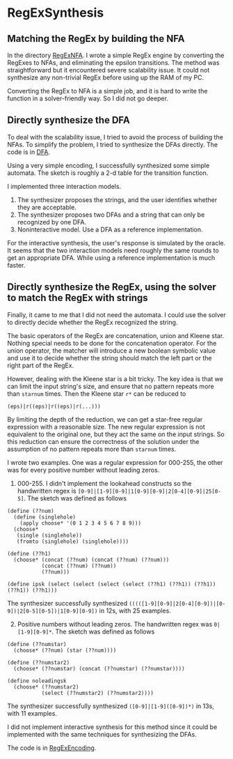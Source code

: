 # RegExSynthesis

## Matching the RegEx by building the NFA

In the directory [RegExNFA](./RegExNFA/). I wrote a simple RegEx engine by converting the RegExes to NFAs, and eliminating the epsilon transitions. The method was straightforward but it encountered severe scalability issue. It could not synthesize any non-trivial RegEx before using up the RAM of my PC.

Converting the RegEx to NFA is a simple job, and it is hard to write the function in a solver-friendly way. So I did not go deeper.

## Directly synthesize the DFA

To deal with the scalability issue, I tried to avoid the process of building the NFAs. To simplify the problem, I tried to synthesize the DFAs directly. The code is in [DFA](./DFA/).

Using a very simple encoding, I successfully synthesized some simple automata. The sketch is roughly a 2-d table for the transition function.

I implemented three interaction models.

1. The synthesizer proposes the strings, and the user identifies whether they are acceptable.
2. The synthesizer proposes two DFAs and a string that can only be recognized by one DFA.
3. Noninteractive model. Use a DFA as a reference implementation.

For the interactive synthesis, the user's response is simulated by the oracle. It seems that the two interaction models need roughly the same rounds to get an appropriate DFA. While using a reference implementation is much faster.

## Directly synthesize the RegEx, using the solver to match the RegEx with strings

Finally, it came to me that I did not need the automata. I could use the solver to directly decide whether the RegEx recognized the string.

The basic operators of the RegEx are concatenation, union and Kleene star. Nothing special needs to be done for the concatenation operator. For the union operator, the matcher will introduce a new boolean symbolic value and use it to decide whether the string should match the left part or the right part of the RegEx.

However, dealing with the Kleene star is a bit tricky. The key idea is that we can limit the input string's size, and ensure that no pattern repeats more than `starnum` times. Then the Kleene star `r*` can be reduced to

```
(eps)|r((eps)|r((eps)|r(...)))
```

By limiting the depth of the reduction, we can get a star-free regular expression with a reasonable size. The new regular expression is not equivalent to the original one, but they act the same on the input strings. So this reduction can ensure the correctness of the solution under the assumption of no pattern repeats more than `starnum` times.

I wrote two examples. One was a regular expression for 000-255, the other was for every positive number without leading zeros.

1. 000-255. I didn't implement the lookahead constructs so the handwritten regex is `[0-9]|[1-9][0-9]|1[0-9][0-9]|2[0-4][0-9]|25[0-5]`. The sketch was defined as follows

```racket
(define (??num)
  (define (singlehole)
    (apply choose* '(0 1 2 3 4 5 6 7 8 9)))
  (choose*
   (single (singlehole))
   (fromto (singlehole) (singlehole))))
   
(define (??h1)
  (choose* (concat (??num) (concat (??num) (??num)))
           (concat (??num) (??num))
           (??num)))
           
(define ipsk (select (select (select (select (??h1) (??h1)) (??h1)) (??h1)) (??h1)))
```

The synthesizer successfully synthesized `(((([1-9][0-9]|2[0-4][0-9])|[0-9])|2[0-5][0-5])|1[0-9][0-9])` in 12s, with 25 examples.

2. Positive numbers without leading zeros. The handwritten regex was `0|[1-9][0-9]*`. The sketch was defined as follows

```racket
(define (??numstar)
  (choose* (??num) (star (??num))))

(define (??numstar2)
  (choose* (??numstar) (concat (??numstar) (??numstar))))

(define noleadingsk
  (choose* (??numstar2)
           (select (??numstar2) (??numstar2))))
```

The synthesizer successfully synthesized `([0-9]|[1-9]([0-9])*)` in 13s, with 11 examples.

I did not implement interactive synthesis for this method since it could be implemented with the same techniques for synthesizing the DFAs.

The code is in [RegExEncoding](./RegExEncoding/).
